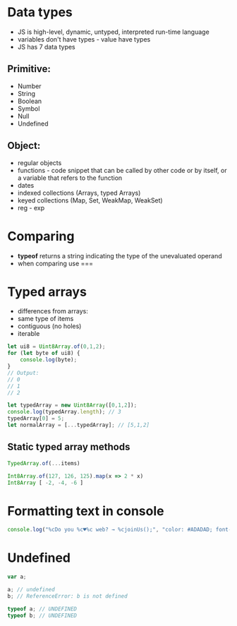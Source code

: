 # Data types
* JS is high-level, dynamic, untyped, interpreted run-time language
* variables don't have types - value have types
* JS has 7 data types

## Primitive:
* Number
* String
* Boolean
* Symbol
* Null
* Undefined


## Object:
* regular objects
* functions - code snippet that can be called by other code or by itself, or a variable that refers to the function
* dates
* indexed collections (Arrays, typed Arrays)
* keyed collections (Map, Set, WeakMap, WeakSet)
* reg - exp

# Comparing 
* **typeof** returns a string indicating the type of the unevaluated operand
* when comparing use ===



# Typed arrays
* differences from arrays:
* same type of items 
* contiguous (no holes)
* iterable

```javascript
let ui8 = Uint8Array.of(0,1,2);
for (let byte of ui8) {
    console.log(byte);
}
// Output:
// 0
// 1
// 2
```






```javascript
let typedArray = new Uint8Array([0,1,2]);
console.log(typedArray.length); // 3
typedArray[0] = 5;
let normalArray = [...typedArray]; // [5,1,2]
```


## Static typed array methods
```javascript
TypedArray.of(...items)
```

```javascript
Int8Array.of(127, 126, 125).map(x => 2 * x)
Int8Array [ -2, -4, -6 ]
```

# Formatting text in console 
```js
console.log("%cDo you %c♥%c web? → %cjoinUs();", "color: #ADADAD; font-weight: bold; font-size: 18px;", "color: #f63939; font-weight: bold; font-size: 22px;", "color: #ADADAD; font-weight: bold; font-size: 18px;", "color: #4ac366; font-weight: bold; font-size: 18px;")

```

# Undefined
```js
var a;

a; // undefined
b; // ReferenceError: b is not defined

typeof a; // UNDEFINED
typeof b; // UNDEFINED
```
